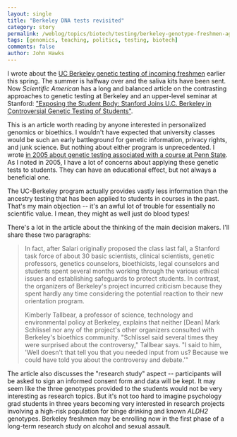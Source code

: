 ```yaml
---
layout: single 
title: "Berkeley DNA tests revisited" 
category: story
permalink: /weblog/topics/biotech/testing/berkeley-genotype-freshmen-again-2010.html
tags: [genomics, teaching, politics, testing, biotech] 
comments: false 
author: John Hawks 
---
```


I wrote about the <a href="http://johnhawks.net/weblog/topics/biotech/testing/berkeley-genotype-freshmen-2010.html">UC Berkeley genetic testing of incoming freshmen</a> earlier this spring. The summer is halfway over and the saliva kits have been sent. Now <i>Scientific American</i> has a long and balanced article on the contrasting approaches to genetic testing at Berkeley and an upper-level seminar at Stanford: <a href="http://www.scientificamerican.com/article.cfm?id=exposing-the-student-body">"Exposing the Student Body: Stanford Joins U.C. Berkeley in Controversial Genetic Testing of Students"</a>. 

This is an article worth reading by anyone interested in personalized genomics or bioethics. I wouldn't have expected that university classes would be such an early battleground for genetic information, privacy rights, and junk science. But nothing about either program is unprecedented. I wrote <a href="http://johnhawks.net/weblog/topics/race/race_testing_penn_state_2005.html">in 2005 about genetic testing associated with a course at Penn State</a>. As I noted in 2005, I have a lot of concerns about applying these genetic tests to students. They can have an educational effect, but not always a beneficial one. 

The UC-Berkeley program actually provides vastly less information than the ancestry testing that has been applied to students in courses in the past. That's my main objection -- it's an awful lot of trouble for essentially no scientific value. I mean, they might as well just do blood types!

There's a lot in the article about the thinking of the main decision makers. I'll share these two paragraphs: 

<blockquote>In fact, after Salari originally proposed the class last fall, a Stanford task force of about 30 basic scientists, clinical scientists, genetic professors, genetics counselors, bioethicists, legal counselors and students spent several months working through the various ethical issues and establishing safeguards to protect students. In contrast, the organizers of Berkeley's project incurred criticism because they spent hardly any time considering the potential reaction to their new orientation program.

Kimberly Tallbear, a professor of science, technology and environmental policy at Berkeley, explains that neither [Dean] Mark Schlissel nor any of the project's other organizers consulted with Berkeley's bioethics community. "Schlissel said several times they were surprised about the controversy," Tallbear says. "I said to him, 'Well doesn't that tell you that you needed input from us? Because we could have told you about the controversy and debate.'"</blockquote>

The article also discusses the "research study" aspect -- participants will be asked to sign an informed consent form and data will be kept. It may seem like the three genotypes provided to the students would not be very interesting as research topics. But it's not too hard to imagine psychology grad students in three years becoming very interested in research projects involving a high-risk population for binge drinking and known <i>ALDH2</i> genotypes. Berkeley freshmen may be enrolling now in the first phase of a long-term research study on alcohol and sexual assault. 




